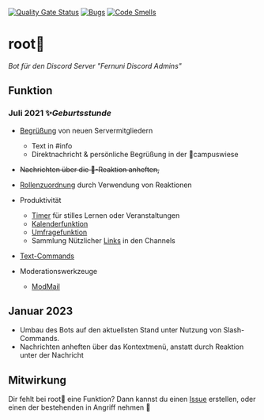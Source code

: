 [![Quality Gate Status](https://sonarcloud.io/api/project_badges/measure?project=FU-Hagen-Discord_root&metric=alert_status)](https://sonarcloud.io/summary/new_code?id=FU-Hagen-Discord_root) [![Bugs](https://sonarcloud.io/api/project_badges/measure?project=FU-Hagen-Discord_root&metric=bugs)](https://sonarcloud.io/summary/new_code?id=FU-Hagen-Discord_root) [![Code Smells](https://sonarcloud.io/api/project_badges/measure?project=FU-Hagen-Discord_root&metric=code_smells)](https://sonarcloud.io/summary/new_code?id=FU-Hagen-Discord_root)

# root🌱

*Bot für den Discord Server "Fernuni Discord Admins"*

## Funktion

### Juli 2021 ✨*Geburtsstunde*


* [Begrüßung](https://github.com/FU-Hagen-Discord/root/blob/master/extensions/welcome.py) von neuen Servermitgliedern
    * Text in #info
    * Direktnachricht & persönliche Begrüßung in der 🌱campuswiese

* ~~Nachrichten über die 📌-Reaktion anheften,~~

* [Rollenzuordnung](https://github.com/FU-Hagen-Discord/root/blob/master/extensions/roles.py) durch Verwendung von
  Reaktionen

* Produktivität
    * [Timer](https://github.com/FU-Hagen-Discord/root/blob/master/extensions/pomodoro.py) für stilles Lernen oder
      Veranstaltungen
    * [Kalenderfunktion](https://github.com/FU-Hagen-Discord/root/tree/master/extensions/appointments.py)
    * [Umfragefunktion](https://github.com/FU-Hagen-Discord/root/tree/master/extensions/polls.py)
    * Sammlung Nützlicher [Links](https://github.com/FU-Hagen-Discord/root/tree/master/extensions/links.py) in den
      Channels

* [Text-Commands](https://github.com/FU-Hagen-Discord/root/tree/master/extensions/text_commands.py)

* Moderationswerkzeuge
    * [ModMail](https://github.com/FU-Hagen-Discord/root/blob/master/extensions/mod_mail.py)

## Januar 2023

* Umbau des Bots auf den aktuellsten Stand unter Nutzung von Slash-Commands.
* Nachrichten anheften über das Kontextmenü, anstatt durch Reaktion unter der Nachricht

## Mitwirkung

Dir fehlt bei root🌱 eine Funktion? Dann kannst du einen [Issue](https://github.com/FU-Hagen-Discord/root/issues)
erstellen, oder einen der bestehenden in Angriff nehmen 💪
